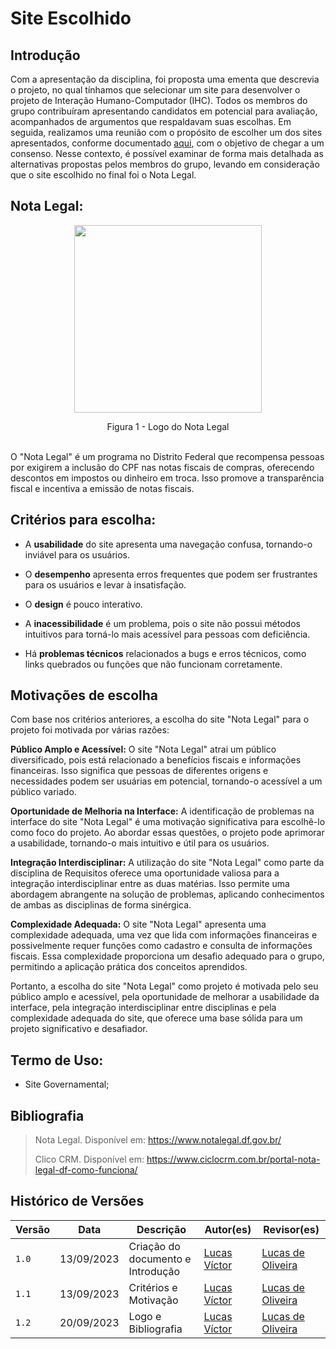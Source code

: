 # Site Escolhido

## Introdução
Com a apresentação da disciplina, foi proposta uma ementa que descrevia o projeto, no qual tínhamos que selecionar um site para desenvolver o projeto de Interação Humano-Computador (IHC). Todos os membros do grupo contribuíram apresentando candidatos em potencial para avaliação, acompanhados de argumentos que respaldavam suas escolhas. Em seguida, realizamos uma reunião com o propósito de escolher um dos sites apresentados, conforme documentado [aqui](https://github.com/Interacao-Humano-Computador/2023.2-NotaLegal/blob/main/docs/planejamento%20do%20projeto/lista-sites-avaliados.md), com o objetivo de chegar a um consenso. Nesse contexto, é possível examinar de forma mais detalhada as alternativas propostas pelos membros do grupo, levando em consideração que o site escolhido no final foi o Nota Legal.

## Nota Legal:

<div align="center">
  <img src="https://github.com/Interacao-Humano-Computador/2023.2-NotaLegal/blob/main/docs/imagens/nota-legal-df-2.png?raw=true" width="300px">


Figura 1 - Logo do Nota Legal
</div>
<br/>
O "Nota Legal" é um programa no Distrito Federal que recompensa pessoas por exigirem a inclusão do CPF nas notas fiscais de compras, oferecendo descontos em impostos ou dinheiro em troca. Isso promove a transparência fiscal e incentiva a emissão de notas fiscais. 

## Critérios para escolha:

- A **usabilidade** do site apresenta uma navegação confusa, tornando-o inviável para os usuários.

- O **desempenho** apresenta erros frequentes que podem ser frustrantes para os usuários e levar à insatisfação.

- O **design** é pouco interativo.

- A **inacessibilidade** é um problema, pois o site não possui métodos intuitivos para torná-lo mais acessível para pessoas com deficiência.

- Há **problemas técnicos** relacionados a bugs e erros técnicos, como links quebrados ou funções que não funcionam corretamente.

## Motivações de escolha
Com base nos critérios anteriores, a escolha do site "Nota Legal" para o projeto foi motivada por várias razões:

**Público Amplo e Acessível:** O site "Nota Legal" atrai um público diversificado, pois está relacionado a benefícios fiscais e informações financeiras. Isso significa que pessoas de diferentes origens e necessidades podem ser usuárias em potencial, tornando-o acessível a um público variado.

**Oportunidade de Melhoria na Interface:** A identificação de problemas na interface do site "Nota Legal" é uma motivação significativa para escolhê-lo como foco do projeto. Ao abordar essas questões, o projeto pode aprimorar a usabilidade, tornando-o mais intuitivo e útil para os usuários.

**Integração Interdisciplinar:** A utilização do site "Nota Legal" como parte da disciplina de Requisitos oferece uma oportunidade valiosa para a integração interdisciplinar entre as duas matérias. Isso permite uma abordagem abrangente na solução de problemas, aplicando conhecimentos de ambas as disciplinas de forma sinérgica.

**Complexidade Adequada:** O site "Nota Legal" apresenta uma complexidade adequada, uma vez que lida com informações financeiras e possivelmente requer funções como cadastro e consulta de informações fiscais. Essa complexidade proporciona um desafio adequado para o grupo, permitindo a aplicação prática dos conceitos aprendidos.

Portanto, a escolha do site "Nota Legal" como projeto é motivada pelo seu público amplo e acessível, pela oportunidade de melhorar a usabilidade da interface, pela integração interdisciplinar entre disciplinas e pela complexidade adequada do site, que oferece uma base sólida para um projeto significativo e desafiador.

## Termo de Uso:

- Site Governamental;


## Bibliografia

> Nota Legal. Disponível em: https://www.notalegal.df.gov.br/
>
> Clico CRM. Disponível em: https://www.ciclocrm.com.br/portal-nota-legal-df-como-funciona/


## Histórico de Versões

Versão  |   Data   | Descrição | Autor(es) | Revisor(es)
--------- | ------ | ------ | ---------- | ----------
| `1.0` | 13/09/2023 | Criação do documento e Introdução | [Lucas Víctor](https://github.com/Lucas13032003)| [Lucas de Oliveira](https://github.com/LucasOliveiraDiasMarquesFerreira) |
| `1.1` | 13/09/2023 | Critérios e Motivação | [Lucas Víctor](https://github.com/Lucas13032003)| [Lucas de Oliveira](https://github.com/LucasOliveiraDiasMarquesFerreira) |
| `1.2` | 20/09/2023 | Logo e Bibliografia  | [Lucas Víctor](https://github.com/Lucas13032003)| [Lucas de Oliveira](https://github.com/LucasOliveiraDiasMarquesFerreira) |
